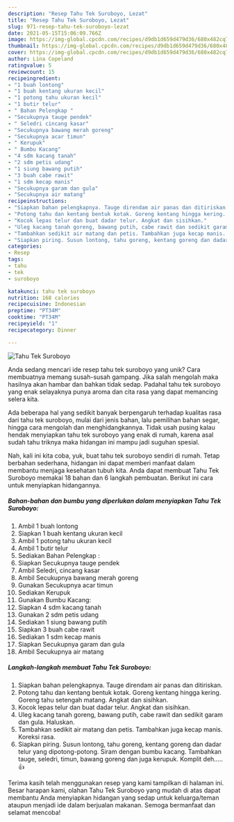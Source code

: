 ```yaml
---
description: "Resep Tahu Tek Suroboyo, Lezat"
title: "Resep Tahu Tek Suroboyo, Lezat"
slug: 971-resep-tahu-tek-suroboyo-lezat
date: 2021-05-15T15:06:09.766Z
image: https://img-global.cpcdn.com/recipes/d9db1d659d479d36/680x482cq70/tahu-tek-suroboyo-foto-resep-utama.jpg
thumbnail: https://img-global.cpcdn.com/recipes/d9db1d659d479d36/680x482cq70/tahu-tek-suroboyo-foto-resep-utama.jpg
cover: https://img-global.cpcdn.com/recipes/d9db1d659d479d36/680x482cq70/tahu-tek-suroboyo-foto-resep-utama.jpg
author: Lina Copeland
ratingvalue: 5
reviewcount: 15
recipeingredient:
- "1 buah lontong"
- "1 buah kentang ukuran kecil"
- "1 potong tahu ukuran kecil"
- "1 butir telur"
- " Bahan Pelengkap "
- "Secukupnya tauge pendek"
- " Seledri cincang kasar"
- "Secukupnya bawang merah goreng"
- "Secukupnya acar timun"
- " Kerupuk"
- " Bumbu Kacang"
- "4 sdm kacang tanah"
- "2 sdm petis udang"
- "1 siung bawang putih"
- "3 buah cabe rawit"
- "1 sdm kecap manis"
- "Secukupnya garam dan gula"
- "Secukupnya air matang"
recipeinstructions:
- "Siapkan bahan pelengkapnya. Tauge direndam air panas dan ditiriskan."
- "Potong tahu dan kentang bentuk kotak. Goreng kentang hingga kering. Goreng tahu setengah matang. Angkat dan sisihkan."
- "Kocok lepas telur dan buat dadar telur. Angkat dan sisihkan."
- "Uleg kacang tanah goreng, bawang putih, cabe rawit dan sedikit garam dan gula. Haluskan."
- "Tambahkan sedikit air matang dan petis. Tambahkan juga kecap manis. Koreksi rasa."
- "Siapkan piring. Susun lontong, tahu goreng, kentang goreng dan dadar telur yang dipotong-potong. Siram dengan bumbu kacang. Tambahkan tauge, seledri, timun, bawang goreng dan juga kerupuk. Komplit deh..... 👍"
categories:
- Resep
tags:
- tahu
- tek
- suroboyo

katakunci: tahu tek suroboyo 
nutrition: 168 calories
recipecuisine: Indonesian
preptime: "PT34M"
cooktime: "PT34M"
recipeyield: "1"
recipecategory: Dinner

---
```



![Tahu Tek Suroboyo](https://img-global.cpcdn.com/recipes/d9db1d659d479d36/680x482cq70/tahu-tek-suroboyo-foto-resep-utama.jpg)

Anda sedang mencari ide resep tahu tek suroboyo yang unik? Cara membuatnya memang susah-susah gampang. Jika salah mengolah maka hasilnya akan hambar dan bahkan tidak sedap. Padahal tahu tek suroboyo yang enak selayaknya punya aroma dan cita rasa yang dapat memancing selera kita.

Ada beberapa hal yang sedikit banyak berpengaruh terhadap kualitas rasa dari tahu tek suroboyo, mulai dari jenis bahan, lalu pemilihan bahan segar, hingga cara mengolah dan menghidangkannya. Tidak usah pusing kalau hendak menyiapkan tahu tek suroboyo yang enak di rumah, karena asal sudah tahu triknya maka hidangan ini mampu jadi suguhan spesial.




Nah, kali ini kita coba, yuk, buat tahu tek suroboyo sendiri di rumah. Tetap berbahan sederhana, hidangan ini dapat memberi manfaat dalam membantu menjaga kesehatan tubuh kita. Anda dapat membuat Tahu Tek Suroboyo memakai 18 bahan dan 6 langkah pembuatan. Berikut ini cara untuk menyiapkan hidangannya.

<!--inarticleads1-->

##### Bahan-bahan dan bumbu yang diperlukan dalam menyiapkan Tahu Tek Suroboyo:

1. Ambil 1 buah lontong
1. Siapkan 1 buah kentang ukuran kecil
1. Ambil 1 potong tahu ukuran kecil
1. Ambil 1 butir telur
1. Sediakan  Bahan Pelengkap :
1. Siapkan Secukupnya tauge pendek
1. Ambil  Seledri, cincang kasar
1. Ambil Secukupnya bawang merah goreng
1. Gunakan Secukupnya acar timun
1. Sediakan  Kerupuk
1. Gunakan  Bumbu Kacang:
1. Siapkan 4 sdm kacang tanah
1. Gunakan 2 sdm petis udang
1. Sediakan 1 siung bawang putih
1. Siapkan 3 buah cabe rawit
1. Sediakan 1 sdm kecap manis
1. Siapkan Secukupnya garam dan gula
1. Ambil Secukupnya air matang




<!--inarticleads2-->

##### Langkah-langkah membuat Tahu Tek Suroboyo:

1. Siapkan bahan pelengkapnya. Tauge direndam air panas dan ditiriskan.
1. Potong tahu dan kentang bentuk kotak. Goreng kentang hingga kering. Goreng tahu setengah matang. Angkat dan sisihkan.
1. Kocok lepas telur dan buat dadar telur. Angkat dan sisihkan.
1. Uleg kacang tanah goreng, bawang putih, cabe rawit dan sedikit garam dan gula. Haluskan.
1. Tambahkan sedikit air matang dan petis. Tambahkan juga kecap manis. Koreksi rasa.
1. Siapkan piring. Susun lontong, tahu goreng, kentang goreng dan dadar telur yang dipotong-potong. Siram dengan bumbu kacang. Tambahkan tauge, seledri, timun, bawang goreng dan juga kerupuk. Komplit deh..... 👍




Terima kasih telah menggunakan resep yang kami tampilkan di halaman ini. Besar harapan kami, olahan Tahu Tek Suroboyo yang mudah di atas dapat membantu Anda menyiapkan hidangan yang sedap untuk keluarga/teman ataupun menjadi ide dalam berjualan makanan. Semoga bermanfaat dan selamat mencoba!
